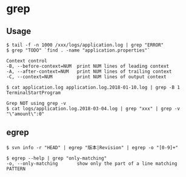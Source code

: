 # grep

## Usage

    $ tail -f -n 1000 /xxx/logs/application.log | grep "ERROR"
    $ grep "TODO" `find . -name "application.properties"`

    Context control
    -B, --before-context=NUM  print NUM lines of leading context
    -A, --after-context=NUM   print NUM lines of trailing context
    -C, --context=NUM         print NUM lines of output context

    $ cat application.log application.log.2018-01-10.log | grep -B 1 TerminalStartProgram

    Grep NOT using grep -v
    $ cat logs/application.log.2018-03-04.log | grep "xxx" | grep -v "\"amount\":0"

## egrep

    $ svn info -r "HEAD" | egrep "版本|Revision" | egrep -o "[0-9]+"

    $ egrep --help | grep "only-matching"
    -o, --only-matching       show only the part of a line matching PATTERN

